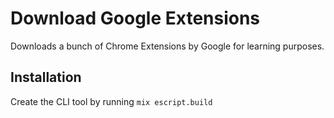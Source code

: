 # Download Google Extensions

Downloads a bunch of Chrome Extensions by Google for learning purposes.

## Installation

Create the CLI tool by running `mix escript.build`

